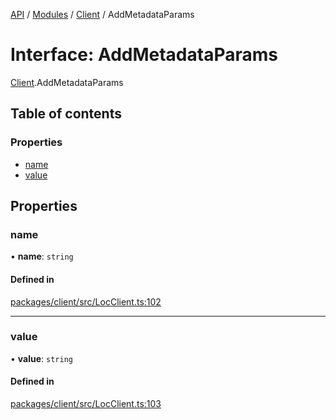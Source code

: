 [API](../API.md) / [Modules](../modules.md) / [Client](../modules/Client.md) / AddMetadataParams

# Interface: AddMetadataParams

[Client](../modules/Client.md).AddMetadataParams

## Table of contents

### Properties

- [name](Client.AddMetadataParams.md#name)
- [value](Client.AddMetadataParams.md#value)

## Properties

### name

• **name**: `string`

#### Defined in

[packages/client/src/LocClient.ts:102](https://github.com/logion-network/logion-api/blob/main/packages/client/src/LocClient.ts#L102)

___

### value

• **value**: `string`

#### Defined in

[packages/client/src/LocClient.ts:103](https://github.com/logion-network/logion-api/blob/main/packages/client/src/LocClient.ts#L103)
